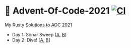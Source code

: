 # 🎄 Advent-Of-Code-2021 [![CI](https://github.com/Basicprogrammer10/Advent-Of-Code-2021/actions/workflows/rust.yml/badge.svg)](https://github.com/Basicprogrammer10/Advent-Of-Code-2021/actions/workflows/rust.yml)
My Rusty [Solutions](https://github.com/Basicprogrammer10/Advent-Of-Code-2021/tree/master/src/solutions) to [AOC 2021](https://adventofcode.com/2021)

- Day 1: Sonar Sweep [[A](https://github.com/Basicprogrammer10/Advent-Of-Code-2021/blob/master/src/solutions/day_01_a.rs), [B](https://github.com/Basicprogrammer10/Advent-Of-Code-2021/blob/master/src/solutions/day_01_b.rs)]
- Day 2: Dive! [[A](https://github.com/Basicprogrammer10/Advent-Of-Code-2021/blob/master/src/solutions/day_02_a.rs), [B](https://github.com/Basicprogrammer10/Advent-Of-Code-2021/blob/master/src/solutions/day_02_b.rs)]
